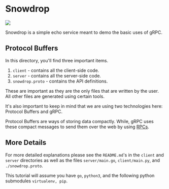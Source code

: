# Snowdrop

![](https://user-images.githubusercontent.com/13544676/78465541-cf711000-76ab-11ea-8322-60a9aecce1ae.png)

Snowdrop is a simple echo service meant to demo the basic uses of gRPC.

## Protocol Buffers

In this directory, you'll find three important items.

1. `client` - contains all the client-side code.
2. `server` - contains all the server-side code.
3. `snowdrop.proto` - contains the API definitions.

These are important as they are the only files that are written by the user. All other files are generated using certain tools.

It's also important to keep in mind that we are using two technologies here: Protocol Buffers and gRPC.

Protocol Buffers are ways of storing data compactly. While, gRPC uses these compact messages to send them over the web by using [RPCs](https://en.wikipedia.org/wiki/Remote_procedure_call).

## More Details

For more detailed explanations please see the `README.md`'s in the `client` and `server` directories as well as the files `server/main.go`, `client/main.py`, and `./snowdrop.proto`.

This tutorial will assume you have `go`, `python3`, and the following python submodules `virtualenv, pip`.
